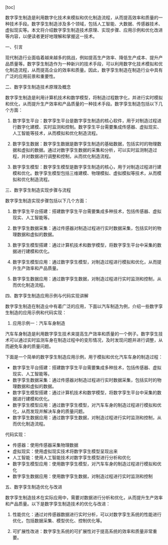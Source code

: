 
[toc]                    
                
                
数字孪生制造是利用数字化技术来模拟和优化制造流程，从而提高效率和质量的一种技术手段。数字孪生制造涉及多个领域，包括人工智能、大数据、传感器技术、虚拟现实等。本文将介绍数字孪生制造技术原理、实现步骤、应用示例和优化改进等内容，以便读者更好地理解和掌握这一技术。

一、引言

现代制造行业面临着越来越多的挑战，例如提高生产效率、降低生产成本、提升产品质量等。数字孪生制造作为一种新兴的技术手段，可以利用数字化技术模拟和优化制造流程，从而提高企业的效率和质量。因此，数字孪生制造在制造行业中具有广泛的应用前景和重要性。

二、数字孪生制造技术原理及概念

数字孪生制造是利用计算机技术和数学模型，将制造过程数字化，并进行实时模拟和优化，从而提升生产效率和产品质量的一种技术手段。数字孪生制造包括以下几个方面：

1. 数字孪生平台：数字孪生平台是数字孪生制造的核心软件，用于对制造过程进行数字化建模、实时监测和控制。数字孪生平台需要集成传感器、虚拟现实、人工智能等技术，从而模拟和优化制造流程。

2. 数字孪生数据：数字孪生数据是数字孪生制造的基础数据，包括实时的物理数据和虚拟的数据。通过对数字孪生数据的采集和分析，可以实时监测制造过程，并对数据进行调整和控制，从而优化制造流程。

3. 数字孪生模型：数字孪生模型是数字孪生制造的核心，用于对制造过程进行建模和优化。数字孪生模型包括三维建模、物理模拟、虚拟模拟等技术，从而模拟和优化制造流程。

三、数字孪生制造实现步骤与流程

数字孪生制造实现步骤包括以下几个方面：

1. 数字孪生平台搭建：搭建数字孪生平台需要集成多种技术，包括传感器、虚拟现实、人工智能等。

2. 数字孪生数据采集：通过传感器对制造过程进行实时数据采集，包括实时的物理数据和虚拟的数据。

3. 数字孪生模型搭建：通过计算机技术和数学模型，将数字孪生平台中采集的数据进行建模和优化。

4. 数字孪生模型应用：通过数字孪生模型，对制造过程进行模拟和优化，从而提升生产效率和产品质量。

5. 数字孪生数据应用：通过数字孪生数据，对制造过程进行实时监测和控制，从而优化制造流程。

四、数字孪生制造应用示例与代码实现讲解

数字孪生制造在制造业中有着广泛的应用，下面以汽车制造为例，介绍一些数字孪生制造的应用示例和代码实现：

1. 应用示例一：汽车车身制造

汽车车身制造是利用数字孪生技术来提高生产效率和质量的一个例子。数字孪生技术可以通过实时监测车身在制造过程中的变形情况，及时发现问题并进行调整，从而避免车身的质量问题。

下面是一个简单的数字孪生制造应用示例，用于模拟和优化汽车车身的制造过程：

- 数字孪生平台搭建：搭建数字孪生平台需要集成多种技术，包括传感器、虚拟现实、人工智能等。
- 数字孪生数据采集：通过传感器对制造过程进行实时数据采集，包括实时的物理数据和虚拟的数据。
- 数字孪生模型搭建：通过计算机技术和数学模型，将数字孪生平台中采集的数据进行建模和优化。
- 数字孪生模型应用：通过数字孪生模型，对汽车车身的制造过程进行模拟和优化，从而发现并解决车身的质量问题。
- 数字孪生数据应用：通过数字孪生数据，对制造过程进行实时监测和控制，从而优化制造流程。

代码实现：

- 传感器：使用传感器采集物理数据
- 虚拟现实：使用虚拟现实技术将数字孪生模型呈现出来
- 人工智能：使用人工智能技术对数字孪生模型进行分析和优化
- 数字孪生模型应用：使用数字孪生模型，对汽车车身的制造过程进行模拟和优化
- 数字孪生数据应用：使用数字孪生数据，对制造过程进行实时监测和控制

五、数字孪生制造优化与改进

数字孪生制造技术在实际应用中，需要对数据进行分析和优化，从而提升生产效率和产品质量。以下是数字孪生制造技术的优化与改进：

1. 性能优化：通过对传感器数据进行实时分析，可以对数字孪生系统的性能进行优化，包括数据采集、模型优化、控制优化等。

2. 可扩展性改进：数字孪生系统的可扩展性对于提高系统的效率和质量非常重要。

